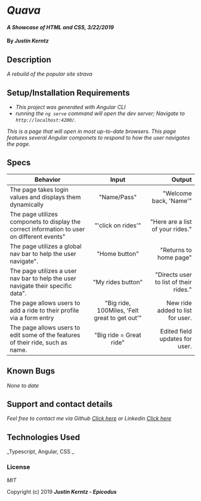 # _Quava_

#### _A Showcase of HTML and CSS, 3/22/2019_

#### By _**Justin Kerntz**_

## Description

_A rebuild of the popular site strava_

## Setup/Installation Requirements

* _This project was generated with Angular CLI_
* _running the `ng serve` command will open the dev server;       Navigate to `http://localhost:4200/`._


_This is a page that will open in most up-to-date browsers. This page features several Angular componets to respond to how the user navigates the page._

## Specs

| Behavior | Input | Output |
| ------------- |:-------------:| -----:|
| The page takes login values and displays them dynamically | "Name/Pass" | "Welcome back, 'Name'" |
| The page utilizes componets to display the correct information to user on different events" | "'click on rides'" | "Here are a list of your rides." |
| The page utilizes a global nav bar to help the user navigate". | "Home button" | "Returns to home page" |
| The page utilizes a user nav bar to help the user navigate their specific data". | "My rides button" | "Directs user to list of their rides." |
| The page allows users to add a ride to their profile via a form entry | "Big ride, 100Miles, 'Felt great to get out'" | New ride added to list for user. |
| The page allows users to edit some of the features of their ride, such as name. | "Big ride = Great ride" | Edited field updates for user. |

## Known Bugs

_None to date_

## Support and contact details

_Feel free to contact me via Github [Click here](https://github.com/kerj) or Linkedin [Click here](https://www.linkedin.com/in/kerntzj)_

## Technologies Used

_Typescript, Angular, CSS _

### License

*MIT*

Copyright (c) 2019 **_Justin Kerntz - Epicodus_**

